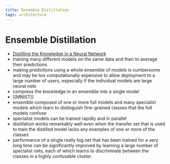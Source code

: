 ```yaml
---
title: Ensemble Distillation
tags: architecture 
---
```


# Ensemble Distillation
- [Distilling the Knowledge in a Neural Network](https://arxiv.org/abs/1503.02531)
- training many different models on the same data and then to average their predictions
- making predictions using a whole ensemble of models is cumbersome and may be too computationally expensive to allow deployment to a large number of users, especially if the individual models are large neural nets
- compress the knowledge in an ensemble into a single model
- [[MNIST]]
- ensemble composed of one or more full models and many specialist models which learn to distinguish fine-grained classes that the full models confuse
- specialist models can be trained rapidly and in parallel
- distillation works remarkably well even when the transfer set that is used to train the distilled model lacks any examples of one or more of the classes
- performance of a single really big net that has been trained for a very long time can be significantly improved by learning a large number of specialist nets, each of which learns to discriminate between the classes in a highly confusable cluster.
















